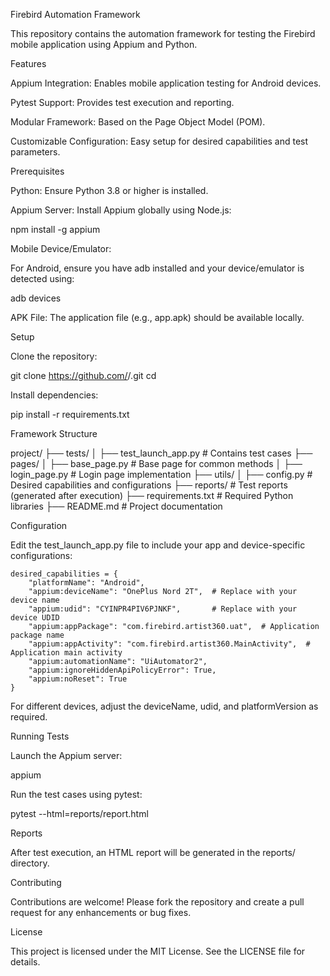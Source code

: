 Firebird Automation Framework

This repository contains the automation framework for testing the Firebird mobile application using Appium and Python.

Features

Appium Integration: Enables mobile application testing for Android devices.

Pytest Support: Provides test execution and reporting.

Modular Framework: Based on the Page Object Model (POM).

Customizable Configuration: Easy setup for desired capabilities and test parameters.

Prerequisites

Python: Ensure Python 3.8 or higher is installed.

Appium Server: Install Appium globally using Node.js:

npm install -g appium

Mobile Device/Emulator:

For Android, ensure you have adb installed and your device/emulator is detected using:

adb devices

APK File: The application file (e.g., app.apk) should be available locally.

Setup

Clone the repository:

git clone https://github.com/<username>/<repository>.git
cd <repository>

Install dependencies:

pip install -r requirements.txt

Framework Structure

project/
├── tests/
│   ├── test_launch_app.py     # Contains test cases
├── pages/
│   ├── base_page.py           # Base page for common methods
│   ├── login_page.py          # Login page implementation
├── utils/
│   ├── config.py              # Desired capabilities and configurations
├── reports/                   # Test reports (generated after execution)
├── requirements.txt           # Required Python libraries
├── README.md                  # Project documentation

Configuration

Edit the test_launch_app.py file to include your app and device-specific configurations:

    desired_capabilities = {
        "platformName": "Android",
        "appium:deviceName": "OnePlus Nord 2T",  # Replace with your device name
        "appium:udid": "CYINPR4PIV6PJNKF",       # Replace with your device UDID
        "appium:appPackage": "com.firebird.artist360.uat",  # Application package name
        "appium:appActivity": "com.firebird.artist360.MainActivity",  # Application main activity
        "appium:automationName": "UiAutomator2",
        "appium:ignoreHiddenApiPolicyError": True,
        "appium:noReset": True
    }

For different devices, adjust the deviceName, udid, and platformVersion as required.

Running Tests

Launch the Appium server:

appium

Run the test cases using pytest:

pytest --html=reports/report.html

Reports

After test execution, an HTML report will be generated in the reports/ directory.

Contributing

Contributions are welcome! Please fork the repository and create a pull request for any enhancements or bug fixes.

License

This project is licensed under the MIT License. See the LICENSE file for details.

